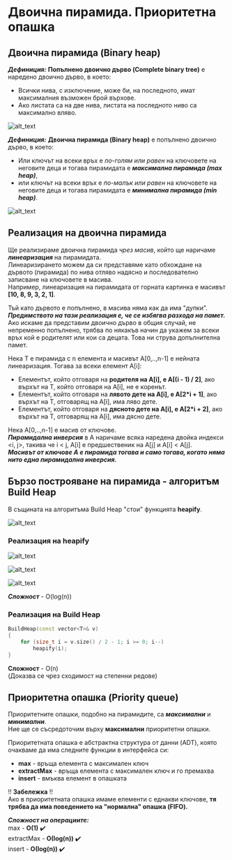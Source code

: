 # Двоична пирамида. Приоритетна опашка

## Двоична пирамида (Binary heap)

***Дефиниция:*** **Попълнено двоично дърво (Complete binary tree)** е наредено двоично дърво, в което:  
- Всички нива, с изключение, може би, на последното, имат максималния възможен брой върхове.  
- Ако листата са на две нива, листата на последното ниво са максимално вляво.  

![alt_text](https://i.ibb.co/TcWpjN5/Complete-binary-tree.png)

***Дефиниция:*** **Двоична пирамида (Binary heap)** е попълнено двоично дърво, в което:  
- Или ключът на всеки връх е *по-голям или равен* на ключовете на неговите деца и тогава пирамидата е _**максимална пирамида (max heap)**_,  
- или ключът на всеки връх е *по-малък или равен* на ключовете на неговите деца и тогава пирамидата е _**минимална пирамида (min heap)**_.  

![alt_text](https://i.ibb.co/J79WV0z/Binary-heap.png)

## Реализация на двоична пирамида

Ще реализираме двоична пирамида *чрез масив*, който ще наричаме ***линеаризация*** на пирамидата.  
Линеаризирането можем да си представяме като обхождане на дървото (пирамида) по нива отляво надясно и последователно записване на ключовете в масива.  
Например, линеаризация на пирамидата от горната картинка е масивът **[10, 8, 9, 3, 2, 1]**.  

Тъй като дървото е попълнено, в масива няма как да има "дупки".  
***Предимството на тази реализация е, че се избягва разхода на памет.*** Ако искаме да представим двоично дърво в общия случай, не непременно попълнено, трябва по някакъв начин да укажем за всеки връх кой е родителят или кои са децата. Това ни струва допълнителна памет.  

Нека T е пирамида с n елемента и масивът A[0,..,n-1] е нейната линеаризация. Тогава за всеки елемент A[i]:  
 - Елементът, който отговаря на **родителя на A[i], e A[(i - 1) / 2]**, ако върхът на T, който отговаря на A[i], не е коренът.  
 - Елементът, който отговаря на **лявото дете на A[i], e A[2\*i + 1]**, ако върхът на T, отговарящ на A[i], има ляво дете.  
 - Елементът, който отговаря на **дясното дете на A[i], e A[2\*i + 2]**, ако върхът на T, отговарящ на A[i], има дясно дете.  

Нека A[0,..,n-1] е масив от ключове.  
***Пирамидална инверсия*** в A наричаме всяка наредена двойка индекси <i, j>, такива че i < j, A[i] е предшественик на A[j] и A[i] < A[j].  
***Масивът от ключове A е пирамида тогава и само тогава, когато няма нито една пирамидална инверсия.***  

## Бързо построяване на пирамида - алгоритъм Build Heap

В същината на алгоритъма Build Heap "стои" функцията **heapify**.  

![alt_text](https://i.ibb.co/cyMQCQv/heapify.png)

### Реализация на heapify

![alt_text](https://i.ibb.co/ZSSsZLV/heapify-1.png)

![alt_text](https://i.ibb.co/C5MMSCR/heapify-2.png)

![alt_text](https://i.ibb.co/H7frPr1/heapify-3.png)

***Сложност*** - O(log(n))  

### Реализация на Build Heap

```c++
BuildHeap(const vector<T>& v)
{
    for (size_t i = v.size() / 2 - 1; i >= 0; i--)
        heapify(i);
}
```

**Сложност** - O(n)  
(Доказва се чрез сходимост на степенни редове)  

## Приоритетна опашка (Priority queue)

Приоритетните опашки, подобно на пирамидите, са ***максимални*** и ***минимални***.  
Ние ще се съсредоточим върху **максимални** приоритетни опашки.  

Приоритетната опашка е абстрактна структура от данни (ADT), която очакваме да има следните функции в интерфейса си:  
- **max** - връща елемента с максимален ключ  
- **extractMax** - връща елемента с максимален ключ и го премахва  
- **insert** - вмъква елемент в опашката  

:bangbang: **Забележка** :bangbang:  
Ако в приоритетната опашка имаме елементи с еднакви ключове, **тя трябва да има поведението на "нормална" опашка (FIFO).**  

***Сложност на операциите:***  
max - **О(1)** :heavy_check_mark:  
extractMax - **О(log(n))** :heavy_check_mark:  
insert - **О(log(n))** :heavy_check_mark:  
